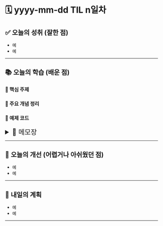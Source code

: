 # 🗓️ yyyy-mm-dd TIL n일차

## ✅ 오늘의 성취 (잘한 점)

- 예
- 예

---

## 📚 오늘의 학습 (배운 점)

### 🔹 핵심 주제

### 🔹 주요 개념 정리

### 🔹 예제 코드

<details>
<summary style="font-size: 22px;">📓 메모장</summary>
- c컴포넌트가 children을 가지고 있고, 그 아래 컴포넌트가 children에 해당하면, 해당 컴포넌트는 c 컴포넌트 상위의 컴포넌트 규칙을 따라감 (s컴포넌트여도 가능하다는 뜻)
</details>

---

## 🧠 오늘의 개선 (어렵거나 아쉬웠던 점)

- 예
- 예

---

## 🚀 내일의 계획

- 예
- 예

---
